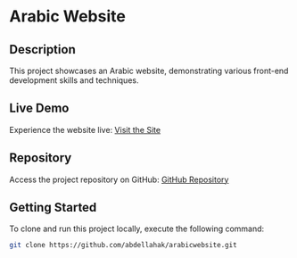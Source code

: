 # Arabic Website

## Description

This project showcases an Arabic website, demonstrating various front-end development skills and techniques.

## Live Demo

Experience the website live: [Visit the Site](https://abdellahak.github.io/arabicwebsite/)

## Repository

Access the project repository on GitHub: [GitHub Repository](https://github.com/abdellahak/arabicwebsite)

## Getting Started

To clone and run this project locally, execute the following command:

```bash
git clone https://github.com/abdellahak/arabicwebsite.git
```


